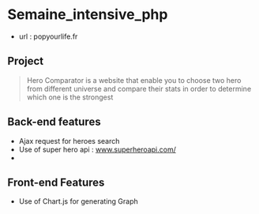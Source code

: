 # Semaine_intensive_php

- url : popyourlife.fr

## Project
> Hero Comparator is a website that enable you to choose two hero from different universe and compare their stats in order to determine which one is the strongest 

## Back-end features 
- Ajax request for heroes search 
- Use of super hero api : www.superheroapi.com/
- 

## Front-end Features 
- Use of Chart.js for generating Graph
